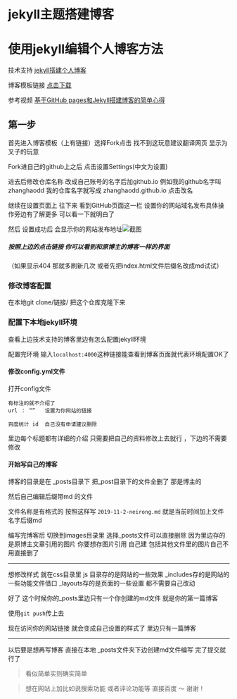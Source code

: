 

# jekyll主题搭建博客



# 使用jekyll编辑个人博客方法

技术支持 [jekyll搭建个人博客](http://baixin.io:8000/2016/10/jekyll_tutorials1/)

博客模板链接 [点击下载](https://github.com/leopardpan/leopardpan.github.io)

参考视频 [基于GitHub pages和Jekyll搭建博客的简单心得](https://www.bilibili.com/video/av13994132?from=search&seid=17253021043020471547)

## 第一步

首先进入博客模板（上有链接）选择Fork点击 找不到这玩意建议翻译网页 显示为叉子的玩意

Fork进自己的github上之后 点击设置Settings(中文为设置)

进去后修改仓库名称 改成自己账号的名字后加github.io 例如我的github名字叫zhanghaodd 我的仓库名字就写成 zhanghaodd.github.io 点击改名

继续在设置页面上 往下来 看到GitHub页面这一栏 设置你的网站域名发布具体操作旁边有了解更多 可以看一下就明白了

然后 设置成功后 会显示你的网站发布地址![截图](http://zhangjunyu.cn/home/liuhaopeng/zhanghaodd.github.io/images/payimg/aaa.png)

##### 按照上边的点击链接 你可以看到和原博主的博客一样的界面

（如果显示404 那就多刷新几次 或者先把index.html文件后缀名改成md试试）

### 修改博客配置

在本地git clone/链接/ 把这个仓库克隆下来

### 配置下本地jekyll环境

查看上边技术支持的博客里边有怎么配置jekyll环境

配置完环境 输入`localhost:4000`这种链接能查看到博客页面就代表环境配置OK了

#### 修改config.yml文件

打开config文件

```
有标注的就不介绍了
url ： “”   设置为你网站的链接

百度统计 id  自己没有申请建议删除
```

里边每个标题都有详细的介绍 只需要把自己的资料修改上去就行 ，下边的不需要修改

#### 开始写自己的博客

博客的目录是在 _posts目录下 把_post目录下的文件全删了 那是博主的

然后自己编辑后缀带md 的文件

文件名称是有格式的 按照这样写 `2019-11-2-neirong.md` 就是当前时间加上文件名字后缀md

编写完博客后 切换到images目录里 选择_posts文件可以直接删除 因为里边存的是原博主文章引用的图片 你要想存图片引用 自己建 包括其他文件里的图片自己不用直接删了

------

想修改样式 就在css目录里 js 目录存的是网站的一些效果 _includes存的是网站的一些功能文件借口 _layouts存的是页面的一些设置 都不需要自己改动

好了 这个时候你的_posts里边只有一个你创建的md文件 就是你的第一篇博客

使用`git push`传上去

现在访问你的网站链接 就会变成自己设置的样式了 里边只有一篇博客

------

以后要是想再写博客 直接在本地 _posts文件夹下边创建md文件编写 完了提交就行了

> 看似简单实则确实简单

> 想在网站上加比如说搜索功能 或者评论功能等 直接百度 ～ 谢谢！